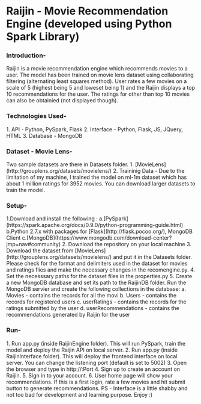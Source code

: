 # Raijin - Movie Recommendation Engine (developed using Python Spark Library)

<h3>Introduction-</h3>
Raijin is a movie recommendation engine which recommends movies to a user. The model has been trained on movie lens dataset using collaborating filtering (alternating least squares method). User rates a few movies on a scale of 5 (highest being 5 and loweset being 1) and the Raijin displays a top 10  recommendations for the user. The ratings for other than top 10 movies can also be obtainied (not displayed though).

<h3>Technologies Used-</h3>
1. API - Python, PySpark, Flask
2. Interface - Python, Flask, JS, JQuery, HTML
3. Database - MongoDB

<h3>Dataset - Movie Lens-</h3>
Two sample datasets are there in Datasets folder. 
1. [MovieLens](http://grouplens.org/datasets/movielens/)
2. Traininig Data -  Due to the limitation of my machine, I trained the model on ml-1m dataset which has about 1 million ratings for 3952 movies. You can download larger datasets to train the model.
	 
<h3>Setup-</h3>
1.Download and install the following : 
   a.[PySpark](https://spark.apache.org/docs/0.9.0/python-programming-guide.html)
   b.Python 2.7.x with packages for [Flask](http://flask.pocoo.org/), MongoDB Client
   c.[MongoDB](https://www.mongodb.com/download-center?jmp=nav#community)
2. Download the repository on your local machine
3. Download the dataset from [MovieLens](http://grouplens.org/datasets/movielens/) and put it in the Datasets folder. Please check for the format and delimiters used in the dataset for movies and ratings flies and make the necessary changes in the recomengine.py.
4. Set the necesssary paths for the dataset files in the properties.py
5. Create a new MongoDB database and set its path to the RaijinDB folder. Run the MongoDB servier and create the following collections in the database:
   a. Movies - contains the records for all the movi
   b. Users - contains the records for registered users
   c. userRatings - contains the records for the ratings submitted by the user
   d. userRecommendations - contains the recommendations generated by Raijin for the user

<h3>Run-</h3>
1. Run app.py (inside RaijinEngine folder). This will run PySpark, train the model and deploy the Raijin API on local server.
2. Run app.py (inside RaijinInterface folder). This will deploy the frontend interface on local server. You can change the listening port (default is set to 5002)
3. Open the browser and type in http://<IP Address>:Port
4. Sign up to create an account on Raijin.
5. Sign in to your account.
6. User home page will show your recommendations. If this is a first login, rate a few movies and hit submit button to generate recommendations.
PS - Interface is a little shabby and not too bad for development and learning purpose. Enjoy :)